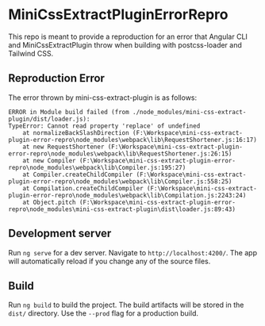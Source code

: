 # MiniCssExtractPluginErrorRepro

This repo is meant to provide a reproduction for an error that Angular CLI and MiniCssExtractPlugin throw when building with postcss-loader and Tailwind CSS.

## Reproduction Error

The error thrown by mini-css-extract-plugin is as follows:
```
ERROR in Module build failed (from ./node_modules/mini-css-extract-plugin/dist/loader.js):
TypeError: Cannot read property 'replace' of undefined
    at normalizeBackSlashDirection (F:\Workspace\mini-css-extract-plugin-error-repro\node_modules\webpack\lib\RequestShortener.js:16:17)
    at new RequestShortener (F:\Workspace\mini-css-extract-plugin-error-repro\node_modules\webpack\lib\RequestShortener.js:26:15)
    at new Compiler (F:\Workspace\mini-css-extract-plugin-error-repro\node_modules\webpack\lib\Compiler.js:195:27)
    at Compiler.createChildCompiler (F:\Workspace\mini-css-extract-plugin-error-repro\node_modules\webpack\lib\Compiler.js:558:25)
    at Compilation.createChildCompiler (F:\Workspace\mini-css-extract-plugin-error-repro\node_modules\webpack\lib\Compilation.js:2243:24)
    at Object.pitch (F:\Workspace\mini-css-extract-plugin-error-repro\node_modules\mini-css-extract-plugin\dist\loader.js:89:43)
```

## Development server

Run `ng serve` for a dev server. Navigate to `http://localhost:4200/`. The app will automatically reload if you change any of the source files.

## Build

Run `ng build` to build the project. The build artifacts will be stored in the `dist/` directory. Use the `--prod` flag for a production build.
